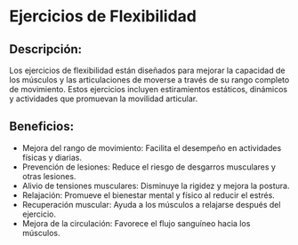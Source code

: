 # Ejercicios de Flexibilidad

## Descripción:
Los ejercicios de flexibilidad están diseñados para mejorar la capacidad de los músculos y las articulaciones de moverse a través de su rango completo de movimiento. Estos ejercicios incluyen estiramientos estáticos, dinámicos y actividades que promuevan la movilidad articular.

## Beneficios:
- Mejora del rango de movimiento: Facilita el desempeño en actividades físicas y diarias.
- Prevención de lesiones: Reduce el riesgo de desgarros musculares y otras lesiones.
- Alivio de tensiones musculares: Disminuye la rigidez y mejora la postura.
- Relajación: Promueve el bienestar mental y físico al reducir el estrés.
- Recuperación muscular: Ayuda a los músculos a relajarse después del ejercicio.
- Mejora de la circulación: Favorece el flujo sanguíneo hacia los músculos.
